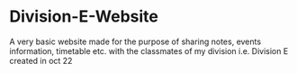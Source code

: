 # Division-E-Website
 A very basic website made for the purpose of sharing notes, events information, timetable etc. with the classmates of my division i.e. Division E
 created in oct 22
 